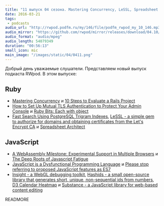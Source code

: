 ```yaml
---
title: "11 выпуск 04 сезона. Mastering Concurrency, LeSSL, Spreadsheet Architect, WebAssembly Milestone, Insight, Hashids и прочее"
date: 2016-03-21
tags:
 - podcasts
audio_url: "http://rwpod.podfm.ru/my/146/file/podfm_rwpod_my_10_146.mp3"
audio_mirror: "https://github.com/rwpod/mirror/releases/download/04.10/0410.mp3"
audio_format: "audio/mpeg"
audio_length: 54079349
duration: "00:56:13"
small_icon: mic
main_image: "/images/static/04/0411.png"
---
```


Добрый день уважаемые слушатели. Представляем новый выпуск подкаста RWpod. В этом выпуске:

## Ruby

 - [Mastering Concurrency](http://blog.appsignal.com/blog/2016/03/17/ruby-magic-mastering-concurrency.html) и [10 Steps to Evaluate a Rails Project](http://www.ombulabs.com/blog/rails/maintenance/ten-steps-to-evaluate-a-rails-project.html)
 - [How to Set Up Mutual TLS Authentication to Protect Your Admin Console](http://blog.codeship.com/how-to-set-up-mutual-tls-authentication/) и [Ruby Bits: Each with object](https://subvisual.co/blog/posts/74-ruby-bits-each-with-object)
 - [Fast Search Using PostgreSQL Trigram Indexes](https://about.gitlab.com/2016/03/18/fast-search-using-postgresql-trigram-indexes/), [LeSSL - a simple gem to authorize for domains and obtaining certificates from the Let's Encrypt CA](https://github.com/tobiasfeistmantl/LeSSL) и [Spreadsheet Architect](https://github.com/westonganger/spreadsheet_architect)

## JavaScript

 - [A WebAssembly Milestone: Experimental Support in Multiple Browsers](https://hacks.mozilla.org/2016/03/a-webassembly-milestone/) и [The Deep Roots of Javascript Fatigue](https://segment.com/blog/the-deep-roots-of-js-fatigue/)
 - [JavaScript is a Dysfunctional Programming Language](https://medium.com/javascript-non-grata/javascript-is-a-dysfunctional-programming-language-a1f4866e186f) и [Please stop referring to proposed JavaScript features as ES7](https://medium.com/@jayphelps/please-stop-referring-to-proposed-javascript-features-as-es7-cad29f9dcc4b)
 - [Insight - a WebGL debugging toolkit](https://github.com/3Dparallax/insight/), [Hashids - a small open-source library that generates short, unique, non-sequential ids from numbers](http://hashids.org/), [D3 Calendar Heatmap](https://github.com/DKirwan/calendar-heatmap) и [Substance - a JavaScript library for web-based content editing](http://substance.io/)

READMORE

